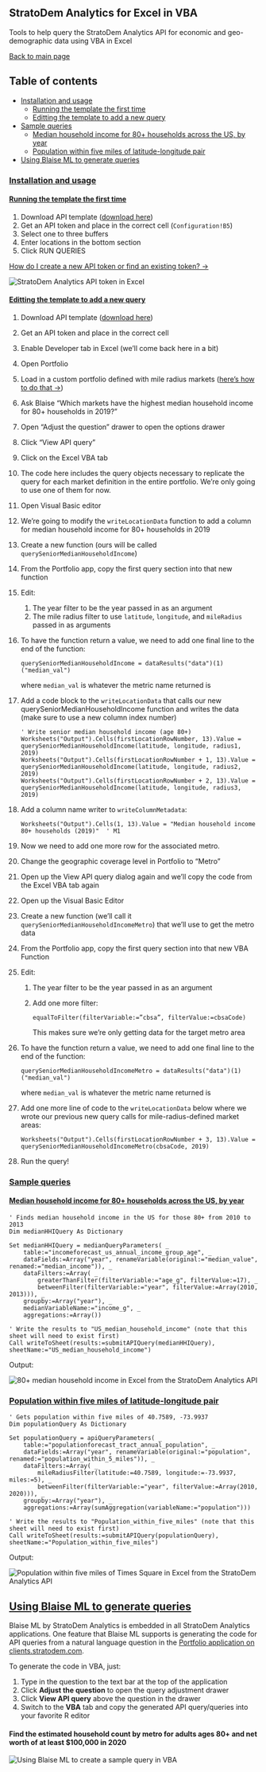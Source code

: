 ## StratoDem Analytics for Excel in VBA
Tools to help query the StratoDem Analytics API for economic and geo-demographic data using VBA in Excel

[Back to main page](/)

## Table of contents
- [Installation and usage](#installation-and-usage)
  - [Running the template the first time](#first-run)
  - [Editting the template to add a new query](#adding-a-query)
- [Sample queries](#sample-queries)
  - [Median household income for 80+ households across the US, by year](#median-household-income-for-80-households-across-the-us-by-year)
  - [Population within five miles of latitude-longitude pair](#population-within-five-miles-of-latitude-longitude-pair)
- [Using Blaise ML to generate queries](#using-blaise-ml-to-generate-queries)

### [Installation and usage](#installation-and-usage)

#### [Running the template the first time](#first-run)
1. Download API template ([download here](https://github.com/StratoDem/strato-query/raw/master/StratoDem_API_Template.xlsm))
2. Get an API token and place in the correct cell (`Configuration!B5`)
3. Select one to three buffers
4. Enter locations in the bottom section
5. Click RUN QUERIES

[How do I create a new API token or find an existing token? &rarr;](https://academy.stratodem.com/article/82-creating-and-managing-api-tokens)

<img src="assets/images/Excel_API_template.png" alt="StratoDem Analytics API token in Excel" />

#### [Editting the template to add a new query](#adding-a-query)
1. Download API template ([download here](https://github.com/StratoDem/strato-query/raw/master/StratoDem_API_Template.xlsm))
2. Get an API token and place in the correct cell
3. Enable Developer tab in Excel (we’ll come back here in a bit)
4. Open Portfolio
5. Load in a custom portfolio defined with mile radius markets ([here’s how to do that →](https://academy.stratodem.com/article/43-loading-a-previously-defined-portfolio))
6. Ask Blaise “Which markets have the highest median household income for 80+ households in 2019?”
7. Open “Adjust the question” drawer to open the options drawer
8. Click “View API query”
9. Click on the Excel VBA tab
10. The code here includes the query objects necessary to replicate the query for each market definition in the entire portfolio. We’re only going to use one of them for now.
11. Open Visual Basic editor
12. We’re going to modify the `writeLocationData` function to add a column for median household income for 80+ households in 2019
13. Create a new function (ours will be called `querySeniorMedianHouseholdIncome`)
14. From the Portfolio app, copy the first query section into that new function
15. Edit:
    1. The year filter to be the year passed in as an argument
    2. The mile radius filter to use `latitude`, `longitude`, and `mileRadius` passed in as arguments
16. To have the function return a value, we need to add one final line to the end of the function:
 
    `querySeniorMedianHouseholdIncome = dataResults("data")(1)("median_val")` 
    
    where `median_val` is whatever the metric name returned is
17. Add a code block to the `writeLocationData` that calls our new querySeniorMedianHouseholdIncome function and writes the data (make sure to use a new column index number)
    ```VBA
    ' Write senior median household income (age 80+)
    Worksheets("Output").Cells(firstLocationRowNumber, 13).Value = querySeniorMedianHouseholdIncome(latitude, longitude, radius1, 2019)
    Worksheets("Output").Cells(firstLocationRowNumber + 1, 13).Value = querySeniorMedianHouseholdIncome(latitude, longitude, radius2, 2019)
    Worksheets("Output").Cells(firstLocationRowNumber + 2, 13).Value = querySeniorMedianHouseholdIncome(latitude, longitude, radius3, 2019)
    ```
18. Add a column name writer to `writeColumnMetadata`:

    `Worksheets("Output").Cells(1, 13).Value = "Median household income 80+ households (2019)"  ' M1`
    
19. Now we need to add one more row for the associated metro.
20. Change the geographic coverage level in Portfolio to “Metro”
21. Open up the View API query dialog again and we’ll copy the code from the Excel VBA tab again
22. Open up the Visual Basic Editor
23. Create a new function (we’ll call it `querySeniorMedianHouseholdIncomeMetro`) that we’ll use to get the metro data
24. From the Portfolio app, copy the first query section into that new VBA Function
25. Edit:
    1. The year filter to be the year passed in as an argument
    2. Add one more filter: 
        
        `equalToFilter(filterVariable:=”cbsa”, filterValue:=cbsaCode)`
        
        This makes sure we’re only getting data for the target metro area
26. To have the function return a value, we need to add one final line to the end of the function:
 
    `querySeniorMedianHouseholdIncomeMetro = dataResults("data")(1)("median_val")` 
    
    where `median_val` is whatever the metric name returned is
27. Add one more line of code to the `writeLocationData` below where we wrote our previous new query calls for mile-radius-defined market areas:
 
    `Worksheets("Output").Cells(firstLocationRowNumber + 3, 13).Value = querySeniorMedianHouseholdIncomeMetro(cbsaCode, 2019)`

28. Run the query!


### [Sample queries](#sample-queries)

#### [Median household income for 80+ households across the US, by year](#median-household-income-for-80-households-across-the-us-by-year)
```VBA
' Finds median household income in the US for those 80+ from 2010 to 2013
Dim medianHHIQuery As Dictionary

Set medianHHIQuery = medianQueryParameters( _
    table:="incomeforecast_us_annual_income_group_age", _
    dataFields:=Array("year", renameVariable(original:="median_value", renamed:="median_income")), _
    dataFilters:=Array( _
        greaterThanFilter(filterVariable:="age_g", filterValue:=17), _
        betweenFilter(filterVariable:="year", filterValue:=Array(2010, 2013))), _
    groupby:=Array("year"), _
    medianVariableName:="income_g", _
    aggregations:=Array())

' Write the results to "US_median_household_income" (note that this sheet will need to exist first)
Call writeToSheet(results:=submitAPIQuery(medianHHIQuery), sheetName:="US_median_household_income")
```

Output:

<img src="assets/images/us_median_hhi_80plus.png" alt="80+ median household income in Excel from the StratoDem Analytics API" />

### [Population within five miles of latitude-longitude pair](#population-within-five-miles-of-latitude-longitude-pair)
```VBA
' Gets population within five miles of 40.7589, -73.9937
Dim populationQuery As Dictionary

Set populationQuery = apiQueryParameters( _
    table:="populationforecast_tract_annual_population", _
    dataFields:=Array("year", renameVariable(original:="population", renamed:="population_within_5_miles")), _
    dataFilters:=Array( _
        mileRadiusFilter(latitude:=40.7589, longitude:=-73.9937, miles:=5), _
        betweenFilter(filterVariable:="year", filterValue:=Array(2010, 2020))), _
    groupby:=Array("year"), _
    aggregations:=Array(sumAggregation(variableName:="population")))

' Write the results to "Population_within_five_miles" (note that this sheet will need to exist first)
Call writeToSheet(results:=submitAPIQuery(populationQuery), sheetName:="Population_within_five_miles")
```

Output:

<img src="assets/images/population_within_five_miles_excel.png" alt="Population within five miles of Times Square in Excel from the StratoDem Analytics API" />

## [Using Blaise ML to generate queries](#using-blaise-ml-to-generate-queries)
Blaise ML by StratoDem Analytics is embedded in all StratoDem Analytics applications. One feature that Blaise ML supports is
generating the code for API queries from a natural language question in the [Portfolio application on clients.stratodem.com](https://clients.stratodem.com/dash/?id=marketscorecard).

To generate the code in VBA, just:
1. Type in the question to the text bar at the top of the application
2. Click **Adjust the question** to open the query adjustment drawer
3. Click **View API query** above the question in the drawer
4. Switch to the **VBA** tab and copy the generated API query/queries into your favorite R editor

#### Find the estimated household count by metro for adults ages 80+ and net worth of at least $100,000 in 2020  
<img src="assets/images/VBA_example_query.gif" alt="Using Blaise ML to create a sample query in VBA" />
